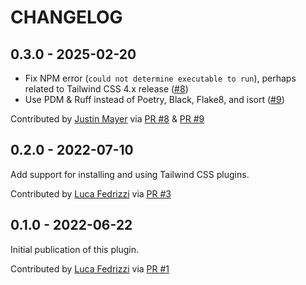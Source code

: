 CHANGELOG
=========

0.3.0 - 2025-02-20
------------------

* Fix NPM error (`could not determine executable to run`), perhaps related to Tailwind CSS 4.x release ([#8](https://github.com/pelican-plugins/tailwindcss/pull/8))
* Use PDM & Ruff instead of Poetry, Black, Flake8, and isort ([#9](https://github.com/pelican-plugins/tailwindcss/pull/9))

Contributed by [Justin Mayer](https://justinmayer.com) via [PR #8](https://github.com/pelican-plugins/tailwindcss/pull/8) & [PR #9](https://github.com/pelican-plugins/tailwindcss/pull/9)


0.2.0 - 2022-07-10
------------------

Add support for installing and using Tailwind CSS plugins.

Contributed by [Luca Fedrizzi](https://github.com/lcfd) via [PR #3](https://github.com/pelican-plugins/tailwindcss/pull/3)


0.1.0 - 2022-06-22
------------------

Initial publication of this plugin.

Contributed by [Luca Fedrizzi](https://github.com/lcfd) via [PR #1](https://github.com/pelican-plugins/tailwindcss/pull/1)
